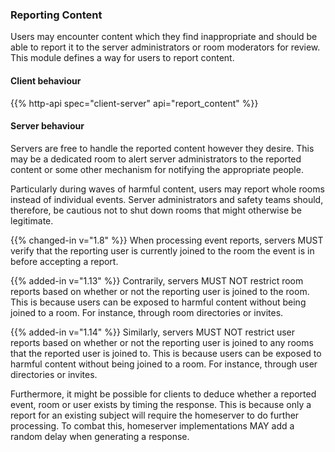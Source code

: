 
### Reporting Content

Users may encounter content which they find inappropriate and should be
able to report it to the server administrators or room moderators for
review. This module defines a way for users to report content.

#### Client behaviour

{{% http-api spec="client-server" api="report_content" %}}

#### Server behaviour

Servers are free to handle the reported content however they desire.
This may be a dedicated room to alert server administrators to the
reported content or some other mechanism for notifying the appropriate
people.

Particularly during waves of harmful content, users may report whole
rooms instead of individual events. Server administrators and safety teams
should, therefore, be cautious not to shut down rooms that might otherwise
be legitimate.

{{% changed-in v="1.8" %}} When processing event reports, servers MUST
verify that the reporting user is currently joined to the room the event
is in before accepting a report.

{{% added-in v="1.13" %}} Contrarily, servers MUST NOT restrict room reports
based on whether or not the reporting user is joined to the room. This is
because users can be exposed to harmful content without being joined to a
room. For instance, through room directories or invites.

{{% added-in v="1.14" %}} Similarly, servers MUST NOT restrict user reports
based on whether or not the reporting user is joined to any rooms that the
reported user is joined to. This is because users can be exposed to harmful
content without being joined to a room. For instance, through user
directories or invites.

Furthermore, it might be possible for clients to deduce whether a reported
event, room or user exists by timing the response. This is because only a
report for an existing subject will require the homeserver to do further
processing. To combat this, homeserver implementations MAY add a random
delay when generating a response.
